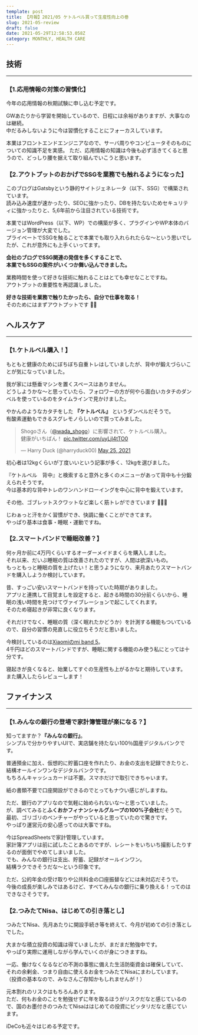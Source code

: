 ```yaml
---
template: post
title: 【月報】2021/05 ケトルベル買って生産性向上の巻
slug: 2021-05-review
draft: false
date: 2021-05-29T12:58:53.058Z
category: MONTHLY, HEALTH CARE
---
```

## 技術

- - -

### 【1.応用情報の対策の習慣化】

今年の応用情報の秋期試験に申し込む予定です。  

GWあたりから学習を開始しているので、日程には余裕がありますが、大事なのは継続。\
中だるみしないように今は習慣化することにフォーカスしています。  

本業はフロントエンドエンジニアなので、サーバ周りやコンピュータそのものについての知識不足を実感。  ただ、応用情報の知識は今後も必ず活きてくると思うので、どっしり腰を据えて取り組んでいこうと思います。  

### 【2.アウトプットのおかげでSSGを業務でも触れるようになった】

このブログはGatsbyという静的サイトジェネレータ（以下、SSG）で構築されています。\
読み込み速度が速かったり、SEOに強かったり、DBを持たないためセキュリティに強かったりと、5,6年前から注目されている技術です。  

本業ではWordPress（以下、WP）での構築が多く、プラグインやWP本体のバージョン管理が大変でした。\
プライベートでSSGを触ることで本業でも取り入れられたらな〜という思いでしたが、これが意外にも上手くいってます。  

 **会社のブログでSSG関連の発信を多くすることで、\
本業でもSSGの案件がいくつか舞い込んできました。**  

業務時間を使って好きな技術に触れることはとても幸せなことですね。\
アウトプットの重要性を再認識しました。  

 **好きな技術を業務で触りたかったら、自分で仕事を取る！** \
そのためにはまずアウトプットです 💪🏻

## ヘルスケア

- - -

### 【1.ケトルベル購入！】

もともと健康のためにぼちぼち自重トレはしていましたが、背中が鍛えづらいことが気になっていました。  

我が家には懸垂マシンを置くスペースはありません。\
どうしようかな〜と思っていたら、フォロワーの方が何やら面白いカタチのダンベルを使っているのをタイムラインで見かけました。  

やかんのようなカタチをした **『ケトルベル』** というダンベルだそうで。\
有酸素運動もできるスグレモノらしいので買ってみました。  

<blockquote class="twitter-tweet" data-partner="tweetdeck"><p lang="ja" dir="ltr">Shogoさん（<a href="https://twitter.com/wada_shogo?ref_src=twsrc%5Etfw">@wada_shogo</a>）に影響されて、ケトルベル購入。<br>健康がいちばん！ <a href="https://t.co/uyLjl4tTO0">pic.twitter.com/uyLjl4tTO0</a></p>&mdash; Harry Duck (@harryduck00) <a href="https://twitter.com/harryduck00/status/1397116323025412104?ref_src=twsrc%5Etfw">May 25, 2021</a></blockquote>

初心者は12kgくらいが丁度いいという記事が多く、12kgを選びました。  

『ケトルベル　背中』と検索すると意外と多くのメニューがあって背中も十分鍛えられそうです。\
今は基本的な背中トレのワンハンドローイングを中心に背中を鍛えています。  

その他、ゴブレットスクワットなど楽しく筋トレができています 🤸🏻‍♂️

じわぁっと汗をかく習慣ができ、快調に働くことができてます。  \
やっぱり基本は食事・睡眠・運動ですね。  

### 【2.スマートバンドで睡眠改善？】

何ヶ月か前に4万円くらいするオーダーメイドまくらを購入しました。\
それ以来、だいぶ睡眠の質は改善されたのですが、人間は欲深いもの。\
もっともっと睡眠の質を上げたい！と思うようになり、来月あたりスマートバンドを購入しようか検討しています。  

昔、すっごい安いスマートバンドを持っていた時期がありました。\
アプリと連携して目覚ましを設定すると、起きる時間の30分前くらいから、睡眠の浅い時間を見つけてヴァイブレーションで起こしてくれます。\
そのため寝起きが非常に良くなります。  

それだけでなく、睡眠の質（深く眠れたかどうか）を計測する機能もついているので、自分の習慣の見直しに役立ちそうだと思いました。  

今検討しているのは[Xiaomiのmi band 5](https://www.amazon.co.jp/gp/product/B08R86CSMK/ref=ox_sc_act_image_4?smid=A1D3Y3MY6N65Z&psc=1)。\
4千円ほどのスマートバンドですが、睡眠に関する機能のみ使う私にとっては十分です。  

寝起きが良くなると、始業してすぐの生産性も上がるかなと期待しています。\
また購入したらレビューします！  

## ファイナンス

- - -

### 【1.みんなの銀行の登場で家計簿管理が楽になる？】

知ってますか？**『みんなの銀行』**。\
シンプルで分かりやすいUIで、実店舗を持たない100％国産デジタルバンクです。  

普通預金に加え、仮想的に貯蓄口座を作れたり、お金の支出を記録できたりと、\
結構オールインワンなデジタルバンクです。\
もちろんキャッシュカードは不要。スマホだけで取引できちゃいます。  

紙の書類不要で口座開設ができるのでとってもナウい感じがしますね。　

ただ、銀行のアプリなので気軽に始められないな〜と思っていました。\
が、調べてみると**ふくおかフィナンシャルグループの100%子会社**だそうで。\
最初、ゴリゴリのベンチャーがやっていると思っていたので驚きです。\
やっぱり運営元の安心感ってのは大事ですね。  

今はSpreadSheetsで家計管理しています。\
家計簿アプリは前に試したことあるのですが、レシートをいちいち撮影したりするのが面倒でやめてしまいました。\
でも、みんなの銀行は支出、貯蓄、記録がオールインワン。\
結構ラクできそうだな〜という印象です。  

ただ、公的年金の受け取りや公共料金の口座振替などには未対応だそうで。\
今後の成長が楽しみではあるけど、すべてみんなの銀行に乗り換える！ってのはできなさそうです。  

### 【2.つみたてNisa、はじめての引き落とし】

つみたてNisa、先月あたりに開設手続き等を終えて、今月が初めての引き落としでした。

大まかな積立投資の知識は得ていましたが、まだまだ勉強中です。\
やっぱり実際に運用しながら学んでいくのが身につきますね。  

一応、働けなくなるなどの不測の事態に備えた生活防衛資金は確保していて、\
それの余剰金、つまり自由に使えるお金をつみたてNisaにまわしています。\
（投資の基本なので、みなさんご存知かもしれませんが！）  

元本割れのリスクはもちろんあります。\
ただ、何もお金のことを勉強せずに年を取るほうがリスクだなと感じているので、国のお墨付きのつみたてNisaははじめての投資にピッタリだなと感じています。  

iDeCoも近々はじめる予定です。